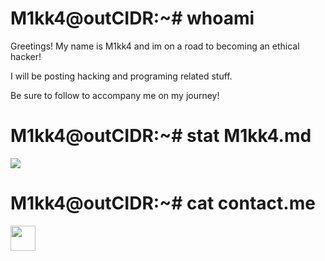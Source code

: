 <h1>
M1kk4@outCIDR:~# whoami
</h1>
<p>Greetings! My name is M1kk4 and im on a road to becoming an ethical hacker!</p>
<p>I will be posting hacking and programing related stuff.<p>
<p>Be sure to follow to accompany me on my journey! </p>


<h1>
M1kk4@outCIDR:~# stat M1kk4.md
</h1>

<img
  align="center"
  src="https://github-readme-stats.vercel.app/api/?username=M1kk4&theme=dracula"
/>

<h1>
M1kk4@outCIDR:~# cat contact.me
</h1>

<a href ="https://tryhackme.com/p/Mikka"><img align="left" src="https://camo.githubusercontent.com/453533bdfa4551ad74e2561369457e464df7def858d7c97ff04af1efef19559c/68747470733a2f2f6173736574732e7472796861636b6d652e636f6d2f696d672f66617669636f6e2e706e67" width="40px" data-canonical-src="https://assets.tryhackme.com/img/favicon.png" style="max-width:100%;"></a>
